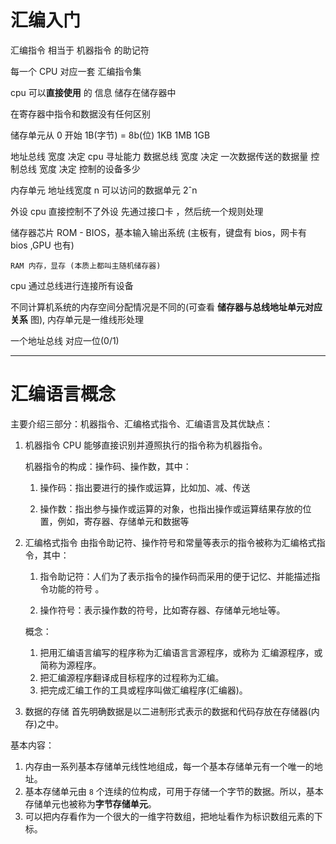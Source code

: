 # 汇编入门

汇编指令 相当于 机器指令 的助记符

每一个 CPU 对应一套 汇编指令集

cpu 可以**直接使用** 的 信息 储存在储存器中

在寄存器中指令和数据没有任何区别

储存单元从 0 开始
1B(字节) = 8b(位)
1KB 1MB 1GB

地址总线 宽度 决定 cpu 寻址能力
数据总线 宽度 决定 一次数据传送的数据量
控制总线 宽度 决定 控制的设备多少

内存单元
地址线宽度 n 可以访问的数据单元 2ˆn

外设
cpu 直接控制不了外设 先通过接口卡 ，然后统一个规则处理

储存器芯片
ROM - BIOS，基本输入输出系统 (主板有，键盘有 bios，网卡有 bios ,GPU 也有)

    RAM 内存，显存 (本质上都叫主随机储存器)

cpu 通过总线进行连接所有设备

不同计算机系统的内存空间分配情况是不同的(可查看 **储存器与总线地址单元对应关系** 图), 内存单元是一维线形处理

一个地址总线 对应一位(0/1)

---

# 汇编语言概念

主要介绍三部分：机器指令、汇编格式指令、汇编语言及其优缺点：

1. 机器指令
   CPU 能够直接识别并遵照执行的指令称为机器指令。

   机器指令的构成：操作码、操作数，其中：

   1. 操作码：指出要进行的操作或运算，比如加、减、传送

   2. 操作数：指出参与操作或运算的对象，也指出操作或运算结果存放的位置，例如，寄存器、存储单元和数据等

2. 汇编格式指令
   由指令助记符、操作符号和常量等表示的指令被称为汇编格式指令，其中：

   1. 指令助记符：人们为了表示指令的操作码而采用的便于记忆、并能描述指令功能的符号 。

   2. 操作符号：表示操作数的符号，比如寄存器、存储单元地址等。

   概念：

   1. 把用汇编语言编写的程序称为汇编语⾔言源程序，或称为 汇编源程序，或简称为源程序。
   2. 把汇编源程序翻译成目标程序的过程称为汇编。
   3. 把完成汇编工作的工具或程序叫做汇编程序(汇编器)。

3. 数据的存储
   首先明确数据是以二进制形式表示的数据和代码存放在存储器(内存)之中。

基本内容：

1. 内存由一系列基本存储单元线性地组成，每一个基本存储单元有一个唯一的地址。
2. 基本存储单元由 `8` 个连续的位构成，可用于存储一个字节的数据。所以，基本存储单元也被称为**字节存储单元**。
3. 可以把内存看作为一个很大的一维字符数组，把地址看作为标识数组元素的下标。
